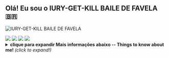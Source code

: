 ## Olá! Eu sou o IURY-GET-KILL BAILE DE FAVELA 🇧🇷

![IURY-GET-KILL BAILE DE FAVELA](https://github-readme-stats.vercel.app/api?username=iury-get-kill&show_icons=true&theme=radical)


  <div>    
  <a href = "mailto: henriqueferreira2000ti@gmail.com"><img src="https://img.shields.io/badge/-Gmail-%23EA4335?style=for-the-badge&logo=gmail&logoColor=white" target="_blank"></a>
  <a href="https://www.linkedin.com/in/henrique-ferreira-181845201/" target="_blank"><img src="https://img.shields.io/badge/-LinkedIn-%230077B5?style=for-the-badge&logo=linkedin&logoColor=white" target="_blank"></a>
  <a href="https://www.instagram.com/henrique10_80/" target="_blank"><img src="https://img.shields.io/badge/-Instagram-%23E4405F?style=for-the-badge&logo=instagram&logoColor=white" target="_blank"></a>
    <a href="https://twitter.com/Nemvem31556268" target="_blank"><img src="https://img.shields.io/badge/-Twitter-%6633cc?style=for-the-badge&logo=twitter&logoColor=white" target="_blank"></a>
</div>


<details>
  <summary> <b> clique para expandir Mais informações abaixo -- Things to know about me! </b> <i>(click to expand!)</i> </summary>
  
  <br>
  
  <div align="center">
<h2>palmeiras não tem mundial!!!</h2>
    
 ![Tumblr](https://user-images.githubusercontent.com/57403916/120250207-ae766180-c253-11eb-8809-93f8651cf933.gif)
    
  </div>
  
 <details>
